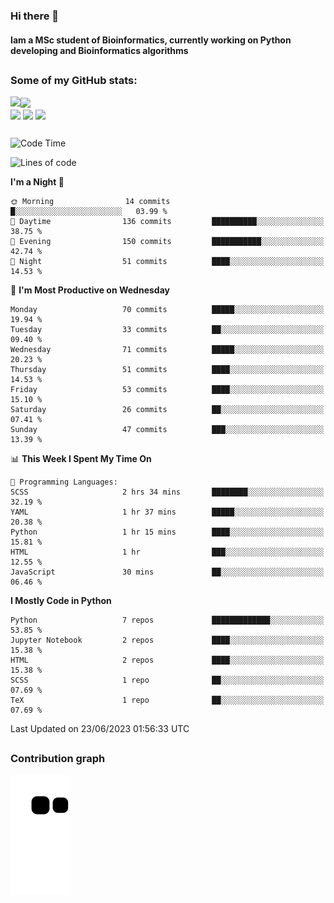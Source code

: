 ### Hi there 👋
#### Iam a MSc student of Bioinformatics, currently working on Python developing and Bioinformatics algorithms

##
### Some of my GitHub stats:

<div>
  <a href="https://github.com/AdrianoSilva19/AdrianoSilva19">
    <img heigth="180" align="left" src="https://github-readme-stats.vercel.app/api?username=AdrianoSilva19&count_private=true&include_all_comits=true&show_icons=true&theme=dracula" />
    <img heigth="180" align="center" src="https://github-readme-stats.vercel.app/api/top-langs/?username=AdrianoSilva19&langs_count=3&theme=dracula" />
  </a>
</div>

<div style="display:inline_block">
  <img align="center" heigth="30" width="30" src="https://cdn.jsdelivr.net/gh/devicons/devicon/icons/python/python-plain.svg" />
  <img align="center" heigth="30" width="30" src="https://cdn.jsdelivr.net/gh/devicons/devicon/icons/r/r-original.svg" />
  <img align="center" heigth="35" width="35" src="https://cdn.jsdelivr.net/gh/devicons/devicon/icons/neo4j/neo4j-original.svg" />
</div>

##

<!--START_SECTION:waka-->
![Code Time](http://img.shields.io/badge/Code%20Time-289%20hrs%208%20mins-blue)

![Lines of code](https://img.shields.io/badge/From%20Hello%20World%20I%27ve%20Written-2.6%20million%20lines%20of%20code-blue)

**I'm a Night 🦉** 

```text
🌞 Morning                14 commits          █░░░░░░░░░░░░░░░░░░░░░░░░   03.99 % 
🌆 Daytime                136 commits         ██████████░░░░░░░░░░░░░░░   38.75 % 
🌃 Evening                150 commits         ███████████░░░░░░░░░░░░░░   42.74 % 
🌙 Night                  51 commits          ████░░░░░░░░░░░░░░░░░░░░░   14.53 % 
```
📅 **I'm Most Productive on Wednesday** 

```text
Monday                   70 commits          █████░░░░░░░░░░░░░░░░░░░░   19.94 % 
Tuesday                  33 commits          ██░░░░░░░░░░░░░░░░░░░░░░░   09.40 % 
Wednesday                71 commits          █████░░░░░░░░░░░░░░░░░░░░   20.23 % 
Thursday                 51 commits          ████░░░░░░░░░░░░░░░░░░░░░   14.53 % 
Friday                   53 commits          ████░░░░░░░░░░░░░░░░░░░░░   15.10 % 
Saturday                 26 commits          ██░░░░░░░░░░░░░░░░░░░░░░░   07.41 % 
Sunday                   47 commits          ███░░░░░░░░░░░░░░░░░░░░░░   13.39 % 
```


📊 **This Week I Spent My Time On** 

```text
💬 Programming Languages: 
SCSS                     2 hrs 34 mins       ████████░░░░░░░░░░░░░░░░░   32.19 % 
YAML                     1 hr 37 mins        █████░░░░░░░░░░░░░░░░░░░░   20.38 % 
Python                   1 hr 15 mins        ████░░░░░░░░░░░░░░░░░░░░░   15.81 % 
HTML                     1 hr                ███░░░░░░░░░░░░░░░░░░░░░░   12.55 % 
JavaScript               30 mins             ██░░░░░░░░░░░░░░░░░░░░░░░   06.46 % 
```

**I Mostly Code in Python** 

```text
Python                   7 repos             █████████████░░░░░░░░░░░░   53.85 % 
Jupyter Notebook         2 repos             ████░░░░░░░░░░░░░░░░░░░░░   15.38 % 
HTML                     2 repos             ████░░░░░░░░░░░░░░░░░░░░░   15.38 % 
SCSS                     1 repo              ██░░░░░░░░░░░░░░░░░░░░░░░   07.69 % 
TeX                      1 repo              ██░░░░░░░░░░░░░░░░░░░░░░░   07.69 % 
```




 Last Updated on 23/06/2023 01:56:33 UTC
<!--END_SECTION:waka-->

##

### Contribution graph

![snake svg](https://github.com/AdrianoSilva19/AdrianoSilva19/blob/output/github-contribution-grid-snake.svg)







<!--

Here are some ideas to get you started:

- 🔭 I’m currently working on ...
- 🌱 I’m currently learning ...
- 👯 I’m looking to collaborate on ...
- 🤔 I’m looking for help with ...
- 💬 Ask me about ...
- 📫 How to reach me: ...
- 😄 Pronouns: ...
- ⚡ Fun fact: ...
-->
